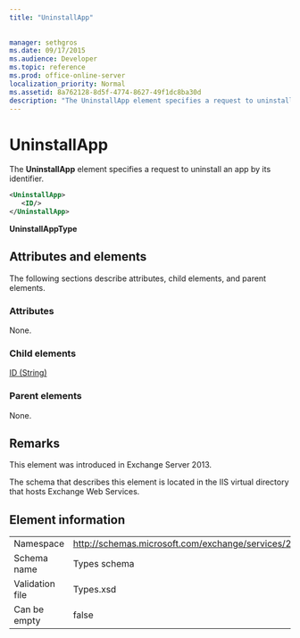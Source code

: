 ```yaml
---
title: "UninstallApp"
 
 
manager: sethgros
ms.date: 09/17/2015
ms.audience: Developer
ms.topic: reference
ms.prod: office-online-server
localization_priority: Normal
ms.assetid: 8a762128-8d5f-4774-8627-49f1dc8ba30d
description: "The UninstallApp element specifies a request to uninstall an app by its identifier."
---
```


# UninstallApp

The **UninstallApp** element specifies a request to uninstall an app by its identifier. 
  
```XML
<UninstallApp>
   <ID/>
</UninstallApp>
```

 **UninstallAppType**
## Attributes and elements

The following sections describe attributes, child elements, and parent elements.
  
### Attributes

None.
  
### Child elements

[ID (String)](id-string.md)
  
### Parent elements

None.
  
## Remarks

This element was introduced in Exchange Server 2013.
  
The schema that describes this element is located in the IIS virtual directory that hosts Exchange Web Services.
  
## Element information

|||
|:-----|:-----|
|Namespace  <br/> |http://schemas.microsoft.com/exchange/services/2006/types  <br/> |
|Schema name  <br/> |Types schema  <br/> |
|Validation file  <br/> |Types.xsd  <br/> |
|Can be empty  <br/> |false  <br/> |
   

